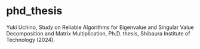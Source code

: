 # phd_thesis
Yuki Uchino, Study on Reliable Algorithms for Eigenvalue and Singular Value Decomposition and Matrix Multiplication, Ph.D. thesis, Shibaura Institute of Technology (2024).

